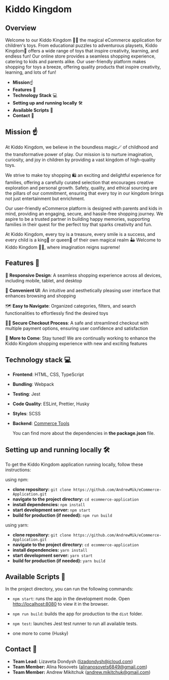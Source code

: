 # Kiddo Kingdom
## Overview

Welcome to our Kiddo Kingdom 🧸🏰 the magical eCommerce application for children's toys. From educational puzzles to adventurous playsets, Kiddo Kingdom🧸 offers a wide range of toys that inspire creativity, learning, and endless fun! Our online store provides a seamless shopping experience, catering to kids and parents alike. Our user-friendly platform makes shopping for toys a breeze, offering quality products that inspire creativity, learning, and lots of fun!

- **Mission**☝️
- **Features** 📘
- **Technology Stack** 💻
- **Setting up and running locally** 🛠️
- **Available Scripts** 📝
- **Contact** 📧


## Mission ☝️
At Kiddo Kingdom, we believe in the boundless magic🪄 of childhood and the transformative power of play. Our mission is to nurture imagination, curiosity, and joy in children by providing a vast kingdom of high-quality toys. 

We strive to make toy shopping 🛍 an exciting and delightful experience for families, offering a carefully curated selection that encourages creative exploration and personal growth. Safety, quality, and ethical sourcing are the pillars of our commitment, ensuring that every toy in our kingdom brings not just entertainment but enrichment.

Our user-friendly eCommerce platform is designed with parents and kids in mind, providing an engaging, secure, and hassle-free shopping journey. We aspire to be a trusted partner in building happy memories, supporting families in their quest for the perfect toy that sparks creativity and fun.

At Kiddo Kingdom, every toy is a treasure, every smile is a success, and every child is a king🤴 or queen👸 of their own magical realm 🏜 Welcome to Kiddo Kingdom 🧸🏰, where imagination reigns supreme!

## Features 📘

🎨 **Responsive Design**: A seamless shopping experience across all devices, including mobile, tablet, and desktop 

🙂 **Convenient UI**: An intuitive and aesthetically pleasing user interface that enhances browsing and shopping 

🗺 **Easy to Navigate**: Organized categories, filters, and search functionalities to effortlessly find the desired toys  

👮‍♂️ **Secure Checkout Process**: A safe and streamlined checkout with multiple payment options, ensuring user confidence and satisfaction  

🚀 **More to Come**: Stay tuned! We are continually working to enhance the Kiddo Kingdom shopping experience with new and exciting features

## Technology stack 💻

- **Frontend**: HTML, CSS, TypeScript
- **Bundling**: Webpack
- **Testing**: Jest
- **Code Quality**: ESLint, Prettier, Husky
- **Styles**: SCSS
- **Backend**: [Commerce Tools](https://commercetools.com/)

  You can find more about the dependencies in **the package.json** file.


## Setting up and running locally 🛠️

To get the Kiddo Kingdom application running locally, follow these instructions:

 using npm:

- **clone repository:** `git clone https://github.com/AndrewMik/eCommerce-Application.git`
- **navigate to the project directory:** `cd ecommerce-application`
- **install dependencies:** `npm install`
- **start development server:** `npm start`
- **build for production (if needed):** `npm run build`

 using yarn:

- **clone repository:** `git clone https://github.com/AndrewMik/eCommerce-Application.git`
- **navigate to the project directory:** `cd ecommerce-application`
- **install dependencies:** `yarn install`
- **start development server:** `yarn start`
- **build for production (if needed):** `yarn build`


## Available Scripts 📝

In the project directory, you can run the following commands:

- `npm start`: runs the app in the development mode. Open [http://localhost:8080](http://localhost:8080) to view it in the browser.

- `npm run build`: builds the app for production to the `dist` folder.

- `npm test`: launches Jest test runner to run all available tests.
  
- one more to come (Husky)

## Contact 📧

- **Team Lead:** Lizaveta Dondysh (lizadondysh@icloud.com)
- **Team Member:** Alina Nosovets (alinanosovets6849@gmail.com)
- **Team Member:** Andrew Mikitchuk (andrew.mikitchuk@gmail.com)









